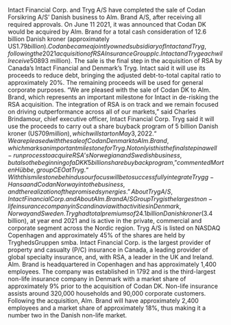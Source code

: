 Intact Financial Corp. and Tryg A/S have completed the sale of Codan Forsikring A/S’ Danish business to Alm. Brand A/S, after receiving all required approvals.
On June 11 2021, it was announced that Codan DK would be acquired by Alm. Brand for a total cash consideration of 12.6 billion Danish kroner (approximately US$1.79 billion). Codan became a jointly owned subsidiary of Intact and Tryg, following the 2021 acquisition of RSA Insurance Group plc.
Intact and Tryg each will receive 50% of the sale proceeds, or about 6.3 billion Danish kroner (approximately US$893 million).
The sale is the final step in the acquisition of RSA by Canada’s Intact Financial and Denmark’s Tryg.
Intact said it will use its proceeds to reduce debt, bringing the adjusted debt-to-total capital ratio to approximately 20%. The remaining proceeds will be used for general corporate purposes.
“We are pleased with the sale of Codan DK to Alm. Brand, which represents an important milestone for Intact in de-risking the RSA acquisition. The integration of RSA is on track and we remain focused on driving outperformance across all of our markets,” said Charles Brindamour, chief executive officer, Intact Financial Corp.
Tryg said it will use the proceeds to carry out a share buyback program of 5 billion Danish kroner (US$709 million), which will start on May 3, 2022.
“We are pleased with the sale of Codan Denmark to Alm. Brand, which marks an important milestone for Tryg. Not only is this the final step in a well-run process to acquire RSA’s Norwegian and Swedish business, but also the beginning of a DKK 5 billion share buyback program,” commented Morten Hübbe, group CEO at Tryg. “With this milestone behind us our focus will be to successfully integrate Trygg-Hansa and Codan Norway into the business, and the realization of the promised synergies.”
About Tryg A/S, Intact Financial Corp. and About Alm. Brand A/S Group
Tryg is the largest non-life insurance company in Scandinavia with activities in Denmark, Norway and Sweden. Tryg had total premiums of 24.1 billion Danish kroner ($3.4 billion), at year end 2021 and is active in the private, commercial and corporate segment across the Nordic region. Tryg A/S is listed on NASDAQ Copenhagen and approximately 45% of the shares are held by TryghedsGruppen smba.
Intact Financial Corp. is the largest provider of property and casualty (P/C) insurance in Canada, a leading provider of global specialty insurance, and, with RSA, a leader in the UK and Ireland.
Alm. Brand is headquartered in Copenhagen and has approximately 1,400 employees. The company was established in 1792 and is the third-largest non-life insurance company in Denmark with a market share of approximately 9% prior to the acquisition of Codan DK. Non-life insurance assists around 320,000 households and 90,000 corporate customers. Following the acquisition, Alm. Brand will have approximately 2,400 employees and a market share of approximately 18%, thus making it a number two in the Danish non-life market.